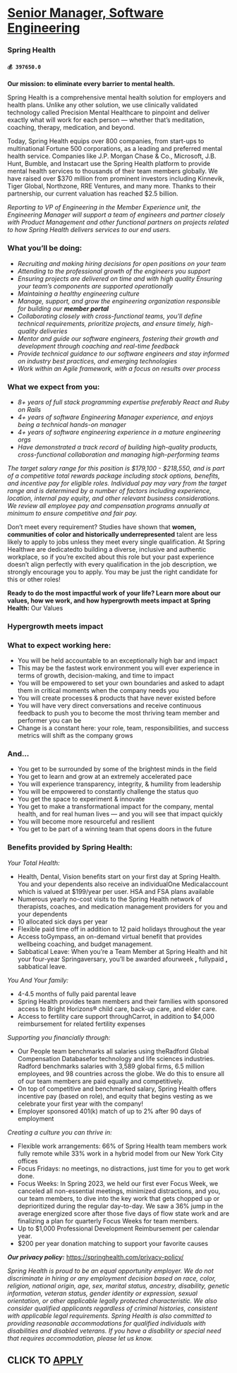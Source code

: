 # [Senior Manager, Software Engineering](https://www.remotewlb.com/apply/senior-manager-software-engineering-57426)  
### Spring Health  
#### `💰 397650.0`  

**Our mission: to eliminate every barrier to mental health.**

Spring Health is a comprehensive mental health solution for employers and health plans. Unlike any other solution, we use clinically validated technology called Precision Mental Healthcare to pinpoint and deliver exactly what will work for each person — whether that’s meditation, coaching, therapy, medication, and beyond.

Today, Spring Health equips over 800 companies, from start-ups to multinational Fortune 500 corporations, as a leading and preferred mental health service. Companies like J.P. Morgan Chase & Co., Microsoft, J.B. Hunt, Bumble, and Instacart use the Spring Health platform to provide mental health services to thousands of their team members globally. We have raised over $370 million from prominent investors including Kinnevik, Tiger Global, Northzone, RRE Ventures, and many more. Thanks to their partnership, our current valuation has reached $2.5 billion.

 _Reporting to VP of Engineering in the Member Experience unit, the Engineering Manager will support a team of engineers and partner closely with Product Management and other functional partners on projects related to how Spring Health delivers services to our end users._

### What you’ll be doing:

  * _Recruiting and making hiring decisions for open positions on your team_
  * _Attending to the professional growth of the engineers you support_
  * _Ensuring projects are delivered on time and with high quality_ _Ensuring your team’s components are supported operationally_
  * _Maintaining a healthy engineering culture_
  * _Manage, support, and grow the engineering organization responsible for building our **member portal**_
  * _Collaborating closely with cross-functional teams, you'll define technical requirements, prioritize projects, and ensure timely, high-quality deliveries_
  * _Mentor and guide our software engineers, fostering their growth and development through coaching and real-time feedback_
  * _Provide technical guidance to our software engineers and stay informed on industry best practices, and emerging technologies_
  * _Work within an Agile framework, with a focus on results over process_

### What we expect from you:

  * _8+ years of full stack programming expertise preferably React and Ruby on Rails_
  * _4+ years of software Engineering Manager experience, and enjoys being a technical hands-on manager_
  * _4+ years of software engineering experience in a mature engineering orgs_
  * _Have demonstrated a track record of building high-quality products, cross-functional collaboration and managing high-performing teams_

_The target salary range for this position is $179,100 - $218,550, and is part of a competitive total rewards package including stock options, benefits, and incentive pay for eligible roles. Individual pay may vary from the target range and is determined by a number of factors including experience, location, internal pay equity, and other relevant business considerations. We review all employee pay and compensation programs annually at minimum to ensure competitive and fair pay._

Don’t meet every requirement? Studies have shown that **women, communities of color and historically underrepresented** talent are less likely to apply to jobs unless they meet every single qualification. At Spring Healthwe are dedicatedto building a diverse, inclusive and authentic workplace, so if you’re excited about this role but your past experience doesn’t align perfectly with every qualification in the job description, we strongly encourage you to apply. You may be just the right candidate for this or other roles!

 **Ready to do the most impactful work of your life? Learn more about our values, how we work, and how hypergrowth meets impact at Spring Health:** Our Values

###  **Hypergrowth meets impact**

### What to expect working here:

  * You will be held accountable to an exceptionally high bar and impact
  * This may be the fastest work environment you will ever experience in terms of growth, decision-making, and time to impact
  * You will be empowered to set your own boundaries and asked to adapt them in critical moments when the company needs you
  * You will create processes & products that have never existed before
  * You will have very direct conversations and receive continuous feedback to push you to become the most thriving team member and performer you can be
  * Change is a constant here: your role, team, responsibilities, and success metrics will shift as the company grows

### And…

  * You get to be surrounded by some of the brightest minds in the field 
  * You get to learn and grow at an extremely accelerated pace
  * You will experience transparency, integrity, & humility from leadership 
  * You will be empowered to constantly challenge the status quo
  * You get the space to experiment & innovate
  * You get to make a transformational impact for the company, mental health, and for real human lives — and you will see that impact quickly
  * You will become more resourceful and resilient
  * You get to be part of a winning team that opens doors in the future

### **Benefits provided by Spring Health:**

 _Your Total Health:_

  * Health, Dental, Vision benefits start on your first day at Spring Health. You and your dependents also receive an individualOne Medicalaccount which is valued at $199/year per user. HSA and FSA plans available
  * Numerous yearly no-cost visits to the Spring Health network of therapists, coaches, and medication management providers for you and your dependents
  * 10 allocated sick days per year
  * Flexible paid time off in addition to 12 paid holidays throughout the year
  * Access toGympass, an on-demand virtual benefit that provides wellbeing coaching, and budget management.
  * Sabbatical Leave: When you’re a Team Member at Spring Health and hit your four-year Springaversary, you’ll be awarded afourweek **,** fullypaid **,** sabbatical leave. 

_You And Your family:_

  * 4-4.5 months of fully paid parental leave
  * Spring Health provides team members and their families with sponsored access to Bright Horizons® child care, back-up care, and elder care.
  * Access to fertility care support throughCarrot, in addition to $4,000 reimbursement for related fertility expenses

_Supporting you financially through:_

  * Our People team benchmarks all salaries using theRadford Global Compensation Databasefor technology and life sciences industries. Radford benchmarks salaries with 3,589 global firms, 6.5 million employees, and 98 countries across the globe. We do this to ensure all of our team members are paid equally and competitively.
  * On top of competitive and benchmarked salary, Spring Health offers incentive pay (based on role), and equity that begins vesting as we celebrate your first year with the company!
  * Employer sponsored 401(k) match of up to 2% after 90 days of employment

_Creating a culture you can thrive in:_

  * Flexible work arrangements: 66% of Spring Health team members work fully remote while 33% work in a hybrid model from our New York City offices
  * Focus Fridays: no meetings, no distractions, just time for you to get work done.
  * Focus Weeks: In Spring 2023, we held our first ever Focus Week, we canceled all non-essential meetings, minimized distractions, and you, our team members, to dive into the key work that gets chopped up or deprioritized during the regular day-to-day. We saw a 36% jump in the average energized score after those five days of flow state work and are finalizing a plan for quarterly Focus Weeks for team members.
  * Up to $1,000 Professional Development Reimbursement per calendar year.
  * $200 per year donation matching to support your favorite causes

**_Our privacy policy:_** https://springhealth.com/privacy-policy/

 _Spring Health is proud to be an equal opportunity employer. We do not discriminate in hiring or any employment decision based on race, color, religion, national origin, age, sex, marital status, ancestry, disability, genetic information, veteran status, gender identity or expression, sexual orientation, or other applicable legally protected characteristic. We also consider qualified applicants regardless of criminal histories, consistent with applicable legal requirements. Spring Health is also committed to providing reasonable accommodations for qualified individuals with disabilities and disabled veterans. If you have a disability or special need that requires accommodation, please let us know._

  
## CLICK TO [APPLY](https://www.remotewlb.com/apply/senior-manager-software-engineering-57426)

